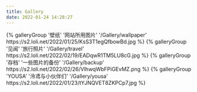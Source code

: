 ```yaml
---
title: Gallery
date: 2022-01-24 14:28:27
---
```

<div class="gallery-group-main">
{% galleryGroup '壁纸' '网站所用图片' '/Gallery/wallpaper' https://s2.loli.net/2022/01/25/KsS3T1egQfbowBd.jpg %}
{% galleryGroup '见闻' '旅行照片' '/Gallery/travel' https://s2.loli.net/2022/02/19/EADqwR1TM5LU8cG.jpg %}
{% galleryGroup '存档' '一些图片的备份' '/Gallery/backup' https://s2.loli.net/2022/02/26/VlhwqWbFPiGEvMZ.png %}
{% galleryGroup 'YOUSA' '泠鸢与小伙伴们' '/Gallery/yousa' https://s2.loli.net/2022/01/23/tYJNQVET8ZKPCp7.jpg %}
</div>
